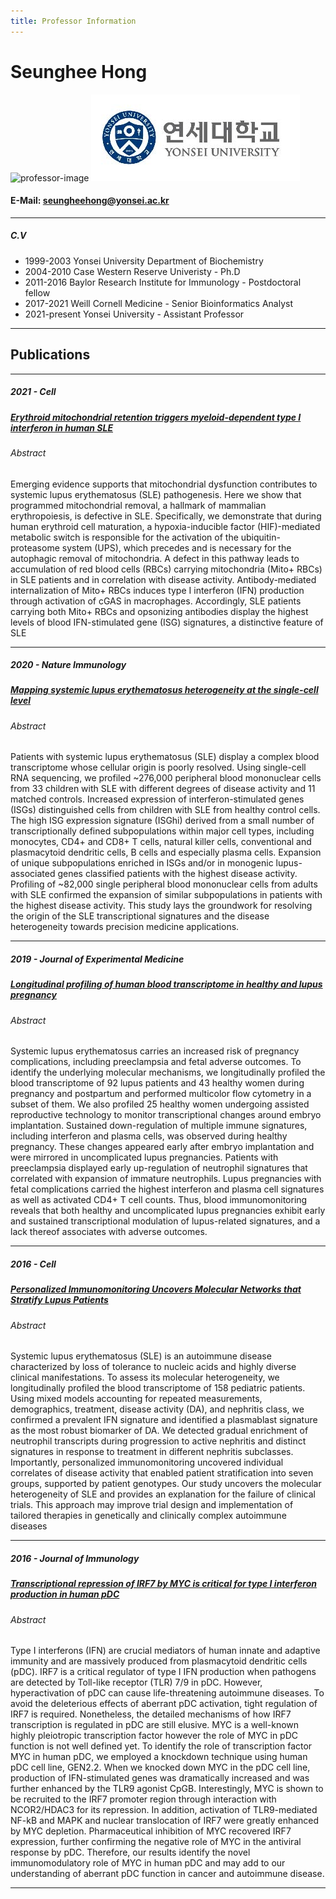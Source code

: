 ```yaml
---
title: Professor Information
---
```


# Seunghee Hong
![professor-image](https://biochem.yonsei.ac.kr/_attach/image/2022/04/thumb_HOadnbamuFNqELFlFWGx.jpg) ![symbol](/assets/images/symbolsmall.jpg)
#### E-Mail: seungheehong@yonsei.ac.kr


---
##### C.V
* 1999-2003 Yonsei University Department of Biochemistry
* 2004-2010 Case Western Reserve Univeristy - Ph.D
* 2011-2016 Baylor Research Institute for Immunology - Postdoctoral fellow
* 2017-2021 Weill Cornell Medicine - Senior Bioinformatics Analyst
* 2021-present Yonsei University - Assistant Professor

---
## Publications
---
##### 2021 - Cell
##### [Erythroid mitochondrial retention triggers myeloid-dependent type I interferon in human SLE](https://pubmed.ncbi.nlm.nih.gov/34384544/)

###### Abstract
Emerging evidence supports that mitochondrial dysfunction contributes to systemic lupus erythematosus (SLE) pathogenesis. Here we show that programmed mitochondrial removal, a hallmark of mammalian erythropoiesis, is defective in SLE. Specifically, we demonstrate that during human erythroid cell maturation, a hypoxia-inducible factor (HIF)-mediated metabolic switch is responsible for the activation of the ubiquitin-proteasome system (UPS), which precedes and is necessary for the autophagic removal of mitochondria. A defect in this pathway leads to accumulation of red blood cells (RBCs) carrying mitochondria (Mito+ RBCs) in SLE patients and in correlation with disease activity. Antibody-mediated internalization of Mito+ RBCs induces type I interferon (IFN) production through activation of cGAS in macrophages. Accordingly, SLE patients carrying both Mito+ RBCs and opsonizing antibodies display the highest levels of blood IFN-stimulated gene (ISG) signatures, a distinctive feature of SLE

---
##### 2020 - Nature Immunology
##### [Mapping systemic lupus erythematosus heterogeneity at the single-cell level](https://www.nature.com/articles/s41590-020-0743-0)
###### Abstract
Patients with systemic lupus erythematosus (SLE) display a complex blood transcriptome whose cellular origin is poorly resolved. Using single-cell RNA sequencing, we profiled ~276,000 peripheral blood mononuclear cells from 33 children with SLE with different degrees of disease activity and 11 matched controls. Increased expression of interferon-stimulated genes (ISGs) distinguished cells from children with SLE from healthy control cells. The high ISG expression signature (ISGhi) derived from a small number of transcriptionally defined subpopulations within major cell types, including monocytes, CD4+ and CD8+ T cells, natural killer cells, conventional and plasmacytoid dendritic cells, B cells and especially plasma cells. Expansion of unique subpopulations enriched in ISGs and/or in monogenic lupus-associated genes classified patients with the highest disease activity. Profiling of ~82,000 single peripheral blood mononuclear cells from adults with SLE confirmed the expansion of similar subpopulations in patients with the highest disease activity. This study lays the groundwork for resolving the origin of the SLE transcriptional signatures and the disease heterogeneity towards precision medicine applications.

---
##### 2019 - Journal of Experimental Medicine
##### [Longitudinal profiling of human blood transcriptome in healthy and lupus pregnancy](https://pubmed.ncbi.nlm.nih.gov/30962246/)
###### Abstract
Systemic lupus erythematosus carries an increased risk of pregnancy complications, including preeclampsia and fetal adverse outcomes. To identify the underlying molecular mechanisms, we longitudinally profiled the blood transcriptome of 92 lupus patients and 43 healthy women during pregnancy and postpartum and performed multicolor flow cytometry in a subset of them. We also profiled 25 healthy women undergoing assisted reproductive technology to monitor transcriptional changes around embryo implantation. Sustained down-regulation of multiple immune signatures, including interferon and plasma cells, was observed during healthy pregnancy. These changes appeared early after embryo implantation and were mirrored in uncomplicated lupus pregnancies. Patients with preeclampsia displayed early up-regulation of neutrophil signatures that correlated with expansion of immature neutrophils. Lupus pregnancies with fetal complications carried the highest interferon and plasma cell signatures as well as activated CD4+ T cell counts. Thus, blood immunomonitoring reveals that both healthy and uncomplicated lupus pregnancies exhibit early and sustained transcriptional modulation of lupus-related signatures, and a lack thereof associates with adverse outcomes.

---
##### 2016 - Cell
##### [Personalized Immunomonitoring Uncovers Molecular Networks that Stratify Lupus Patients](https://pubmed.ncbi.nlm.nih.gov/27040498/)
###### Abstract
Systemic lupus erythematosus (SLE) is an autoimmune disease characterized by loss of tolerance to nucleic acids and highly diverse clinical manifestations. To assess its molecular heterogeneity, we longitudinally profiled the blood transcriptome of 158 pediatric patients. Using mixed models accounting for repeated measurements, demographics, treatment, disease activity (DA), and nephritis class, we confirmed a prevalent IFN signature and identified a plasmablast signature as the most robust biomarker of DA. We detected gradual enrichment of neutrophil transcripts during progression to active nephritis and distinct signatures in response to treatment in different nephritis subclasses. Importantly, personalized immunomonitoring uncovered individual correlates of disease activity that enabled patient stratification into seven groups, supported by patient genotypes. Our study uncovers the molecular heterogeneity of SLE and provides an explanation for the failure of clinical trials. This approach may improve trial design and implementation of tailored therapies in genetically and clinically complex autoimmune diseases

---

##### 2016 - Journal of Immunology
##### [Transcriptional repression of IRF7 by MYC is critical for type I interferon production in human pDC](https://www.ncbi.nlm.nih.gov/pmc/articles/PMC5101139/)
###### Abstract
Type I interferons (IFN) are crucial mediators of human innate and adaptive immunity and are massively produced from plasmacytoid dendritic cells (pDC). IRF7 is a critical regulator of type I IFN production when pathogens are detected by Toll-like receptor (TLR) 7/9 in pDC. However, hyperactivation of pDC can cause life-threatening autoimmune diseases. To avoid the deleterious effects of aberrant pDC activation, tight regulation of IRF7 is required. Nonetheless, the detailed mechanisms of how IRF7 transcription is regulated in pDC are still elusive. MYC is a well-known highly pleiotropic transcription factor however the role of MYC in pDC function is not well defined yet. To identify the role of transcription factor MYC in human pDC, we employed a knockdown technique using human pDC cell line, GEN2.2. When we knocked down MYC in the pDC cell line, production of IFN-stimulated genes was dramatically increased and was further enhanced by the TLR9 agonist CpGB. Interestingly, MYC is shown to be recruited to the IRF7 promoter region through interaction with NCOR2/HDAC3 for its repression. In addition, activation of TLR9-mediated NF-kB and MAPK and nuclear translocation of IRF7 were greatly enhanced by MYC depletion. Pharmaceutical inhibition of MYC recovered IRF7 expression, further confirming the negative role of MYC in the antiviral response by pDC. Therefore, our results identify the novel immunomodulatory role of MYC in human pDC and may add to our understanding of aberrant pDC function in cancer and autoimmune disease.

---